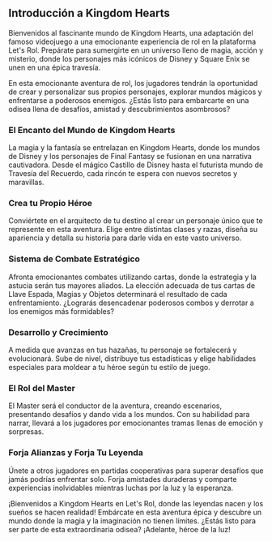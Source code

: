 ## Introducción a Kingdom Hearts

Bienvenidos al fascinante mundo de Kingdom Hearts, una adaptación del famoso videojuego a una emocionante experiencia de rol en la plataforma Let's Rol. Prepárate para sumergirte en un universo lleno de magia, acción y misterio, donde los personajes más icónicos de Disney y Square Enix se unen en una épica travesía.

En esta emocionante aventura de rol, los jugadores tendrán la oportunidad de crear y personalizar sus propios personajes, explorar mundos mágicos y enfrentarse a poderosos enemigos. ¿Estás listo para embarcarte en una odisea llena de desafíos, amistad y descubrimientos asombrosos?

### El Encanto del Mundo de Kingdom Hearts
La magia y la fantasía se entrelazan en Kingdom Hearts, donde los mundos de Disney y los personajes de Final Fantasy se fusionan en una narrativa cautivadora. Desde el mágico Castillo de Disney hasta el futurista mundo de Travesía del Recuerdo, cada rincón te espera con nuevos secretos y maravillas.

### Crea tu Propio Héroe
Conviértete en el arquitecto de tu destino al crear un personaje único que te represente en esta aventura. Elige entre distintas clases y razas, diseña su apariencia y detalla su historia para darle vida en este vasto universo.

### Sistema de Combate Estratégico
Afronta emocionantes combates utilizando cartas, donde la estrategia y la astucia serán tus mayores aliados. La elección adecuada de tus cartas de Llave Espada, Magias y Objetos determinará el resultado de cada enfrentamiento. ¿Lograrás desencadenar poderosos combos y derrotar a los enemigos más formidables?

### Desarrollo y Crecimiento
A medida que avanzas en tus hazañas, tu personaje se fortalecerá y evolucionará. Sube de nivel, distribuye tus estadísticas y elige habilidades especiales para moldear a tu héroe según tu estilo de juego.

### El Rol del Master
El Master será el conductor de la aventura, creando escenarios, presentando desafíos y dando vida a los mundos. Con su habilidad para narrar, llevará a los jugadores por emocionantes tramas llenas de emoción y sorpresas.

### Forja Alianzas y Forja Tu Leyenda
Únete a otros jugadores en partidas cooperativas para superar desafíos que jamás podrías enfrentar solo. Forja amistades duraderas y comparte experiencias inolvidables mientras luchas por la luz y la esperanza.

¡Bienvenidos a Kingdom Hearts en Let's Rol, donde las leyendas nacen y los sueños se hacen realidad! Embárcate en esta aventura épica y descubre un mundo donde la magia y la imaginación no tienen límites. ¿Estás listo para ser parte de esta extraordinaria odisea? ¡Adelante, héroe de la luz!
